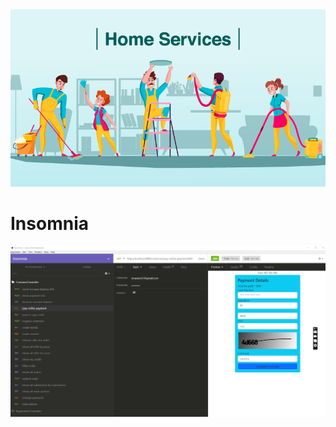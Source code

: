 <img src="https://github.com/HoseinRezaeeM/Home-service-provider-system/blob/master/Home-Services-Image-30-march-2020.png">
<h1> Insomnia  </h1>
<img src="https://github.com/HoseinRezaeeM/Home-service-provider-system/blob/master/27.02.2024_19.06.49_REC.png">


